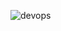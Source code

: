 

![devops](https://user-images.githubusercontent.com/58173938/204430245-e9a8c8b0-9bea-4161-b547-e26d5bbaf440.png)

